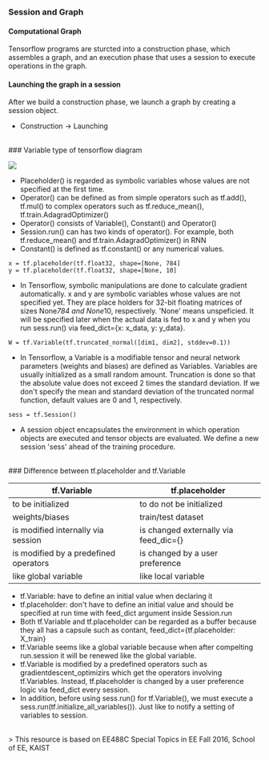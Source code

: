 ### Session and Graph
#### Computational Graph
Tensorflow programs are sturcted into a construction phase, which assembles a graph, and an execution phase that uses a session to execute operations in the graph.
#### Launching the graph in a session
After we build a construction phase, we launch a graph by creating a session object.
    
   * Construction -> Launching
    

<br>
### Variable type of tensorflow diagram

![](https://docs.google.com/drawings/d/1qaFys5F7_FqI6FvVpQDGIDl-XJwLGh0x3SoL4BTAbw0/pub?w=480&amp;h=360)
* Placeholder() is regarded as symbolic variables whose values are not specified at the first time.
* Operator() can be defined as from simple operators such as tf.add(), tf.mul() to complex operators such as tf.reduce_mean(), tf.train.AdagradOptimizer()  
* Operator() consists of Variable(), Constant() and Operator()
* Session.run() can has two kinds of operator(). For example, both tf.reduce_mean() and tf.train.AdagradOptimizer() in RNN  
* Constant() is defined as tf.constant() or any numerical values. 

```
x = tf.placeholder(tf.float32, shape=[None, 784]
y = tf.placeholder(tf.float32, shape=[None, 10]
```
* In Tensorflow, symbolic manipulations are done to calculate gradient automatically. x and y are symbolic variables whose values are not specified yet. They are place holders for 32-bit floating matrices of sizes None*784 and None*10, respectively. 'None' means unspeficied. It will be specified later when the actual data is fed to x and y when you run sess.run() via feed_dict={x: x_data, y: y_data}. 
```
W = tf.Variable(tf.truncated_normal([dim1, dim2], stddev=0.1))
```
* In Tensorflow, a Variable is a modifiable tensor and neural network parameters (weights and biases) are defined as Variables. Variables are usually initialized as a small random amount. Truncation is done so that the absolute value does not exceed 2 times the standard deviation. If we don't specify the mean and standard deviation of the truncated normal function, default values are 0 and 1, respectively.
```
sess = tf.Session()
```
* A session object encapsulates the environment in which operation objects are executed and tensor objects are evaluated. We define a new session 'sess' ahead of the training procedure.


<br>
### Difference between tf.placeholder and tf.Variable

tf.Variable | tf.placeholder
------------|---------------
to be initialized | to do not be initialized
weights/biases | train/test dataset
is modified internally via session | is changed externally via feed_dic={}
is modified by a predefined operators | is changed by a user preference
like global variable | like local variable

* tf.Variable: have to define an initial value when declaring it
* tf.placeholder: don't have to define an initial value and should be specified at run time with feed_dict argument inside Session.run
* Both tf.Variable and tf.placeholder can be regarded as a buffer because they all has a capsule such as contant, feed_dict={tf.placeholder: X_train} 
* tf.Variable seems like a global variable because when after compelting run.session it will be renewed like the global variable.
* tf.Variable is modified by a predefined operators such as gradientdescent_optimizirs which get the operators involving tf.Variables. Instead, tf.placeholder is changed by a user preference logic via feed_dict every session. 
* In addition, before using sess.run() for tf.Variable(), we must execute a sess.run(tf.initialize_all_variables()). Just like to notify a setting of variables to session. 



<br>
> This resource is based on EE488C Special Topics in EE <Deep Learning and AlphaGo> Fall 2016, School of EE, KAIST
